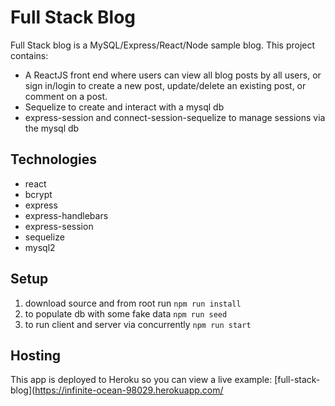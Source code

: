 # Full Stack Blog

Full Stack blog is a MySQL/Express/React/Node sample blog. This project contains:
- A ReactJS front end where users can view all blog posts by all users, or
sign in/login to create a new post, update/delete an existing post, or comment on a post.
- Sequelize to create and interact with a mysql db
- express-session and connect-session-sequelize to manage sessions via the mysql db

## Technologies

- react
- bcrypt
- express
- express-handlebars
- express-session
- sequelize 
- mysql2

## Setup

1. download source and from root run `npm run install`
2. to populate db with some fake data `npm run seed`
3. to run client and server via concurrently `npm run start`

## Hosting
This app is deployed to Heroku so you can view a live example: [full-stack-blog](https://infinite-ocean-98029.herokuapp.com/
